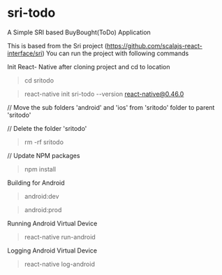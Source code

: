 # sri-todo
A Simple SRI based BuyBought(ToDo) Application


This is based from the Sri project (https://github.com/scalajs-react-interface/sri)
You can run the project with following commands

Init React- Native after cloning project and cd to location
>cd sritodo

>react-native init sri-todo --version react-native@0.46.0


// Move the sub folders 'android' and 'ios' from 'sritodo' folder to parent 'sritodo'

// Delete the folder 'sritodo'

> rm -rf sritodo

// Update NPM packages

> npm install


Building for Android
>android:dev

>android:prod

Running Android Virtual Device
>react-native run-android

Logging Android Virtual Device
>react-native log-android




